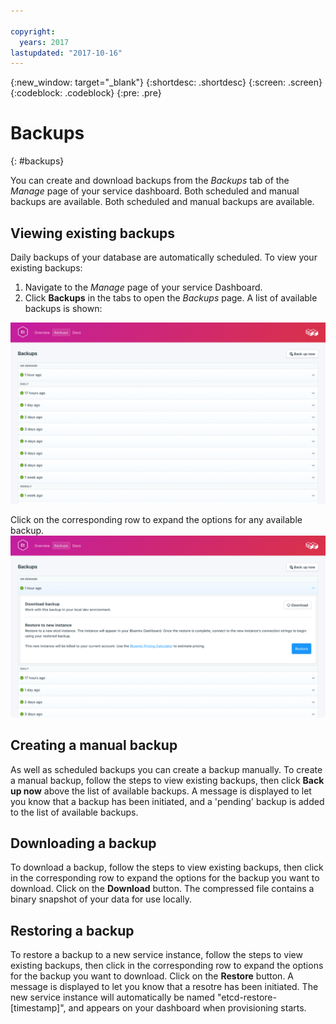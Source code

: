 ```yaml
---

copyright:
  years: 2017
lastupdated: "2017-10-16"
---
```


{:new_window: target="_blank"}
{:shortdesc: .shortdesc}
{:screen: .screen}
{:codeblock: .codeblock}
{:pre: .pre}

# Backups
{: #backups}

You can create and download backups from the _Backups_ tab of the *Manage* page of your service dashboard. Both scheduled and manual backups are available. Both scheduled and manual backups are available.

## Viewing existing backups

Daily backups of your database are automatically scheduled. To view your existing backups:

1. Navigate to the _Manage_ page of your service Dashboard.
2. Click **Backups** in the tabs to open the _Backups_ page. A list of available backups is shown:

  ![Available backups](./images/etcd-backups-show.png "A list of available backups.")

Click on the corresponding row to expand the options for any available backup.
  ![Backup Options](./images/etcd-backups-options.png "Options for a backup.") 

## Creating a manual backup

As well as scheduled backups you can create a backup manually. To create a manual backup, follow the steps to view existing backups, then click **Back up now** above the list of available backups. A message is displayed to let you know that a backup has been initiated, and a 'pending' backup is added to the list of available backups.

## Downloading a backup

To download a backup, follow the steps to view existing backups, then click in the corresponding row to expand the options for the backup you want to download. Click on the **Download** button. The compressed file contains a binary snapshot of your data for use locally.

## Restoring a backup
To restore a backup to a new service instance, follow the steps to view existing backups, then click in the corresponding row to expand the options for the backup you want to download. Click on the **Restore** button. A message is displayed to let you know that a resotre has been initiated. The new service instance will automatically be named "etcd-restore-[timestamp]", and appears on your dashboard when provisioning starts.